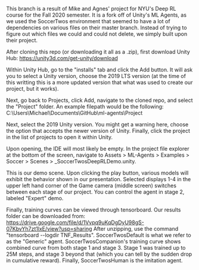 This branch is a result of Mike and Agnes' project for NYU's Deep RL course for the Fall 2020 semester. It is a fork off of Unity's ML Agents, as we used the SoccerTwos environment that seemed to have a lot of dependencies on various files on their master branch. Instead of trying to figure out which files we could and could not delete, we simply built upon their project.

After cloning this repo (or downloading it all as a .zip), first download Unity Hub: https://unity3d.com/get-unity/download

Within Unity Hub, go to the "installs" tab and click the Add button. It will ask you to select a Unity version, choose the 2019 LTS version (at the time of this writting this is a more updated version that what was used to create our project, but it works).

Next, go back to Projects, click Add, navigate to the cloned repo, and select the "Project" folder. An example filepath would be the following:
C:\Users\Michael\Documents\GitHub\ml-agents\Project

Next, select the 2019 Unity version. You might get a warning here, choose the option that accepts the newer version of Unity. Finally, click the project in the list of projects to open it within Unity.

Upon opening, the IDE will most likely be empty. In the project file explorer at the bottom of the screen, navigate to Assets > ML-Agents > Examples > Soccer > Scenes > _SoccerTwosDeepRLDemo.unity.

This is our demo scene. Upon clicking the play button, various models will exhibit the behavior shown in our presentation. Selected displays 1-4 in the upper left hand corner of the Game camera (middle screen) switches between each stage of our project. You can control the agent in stage 2, labeled "Expert" demo.

Finally, training curves can be viewed through tensorboard. Our results folder can be downloaded from:
https://drive.google.com/file/d/1Vvpq9uKqDgDyU98gS-07KbvYh7zt1lxE/view?usp=sharing
After unzipping, use the command "tensorboard --logdir TNF_Results". SoccerTwosDefault is what we refer to as the "Generic" agent. SoccerTwosCompanion's training curve shows combined curve from both stage 1 and stage 3. Stage 1 was trained up to 25M steps, and stage 3 beyond that (which you can tell by the sudden drop in cumulative reward). Finally, SoccerTwosHuman is the imitation agent.

